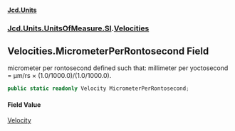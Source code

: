 #### [Jcd.Units](index.md 'index')

### [Jcd.Units.UnitsOfMeasure.SI](Jcd.Units.UnitsOfMeasure.SI.md 'Jcd.Units.UnitsOfMeasure.SI').[Velocities](Velocities.md 'Jcd.Units.UnitsOfMeasure.SI.Velocities')

## Velocities.MicrometerPerRontosecond Field

micrometer per rontosecond defined such that: millimeter per yoctosecond = μm/rs × (1.0/1000.0)/(1.0/1000.0).

```csharp
public static readonly Velocity MicrometerPerRontosecond;
```

#### Field Value

[Velocity](Velocity.md 'Jcd.Units.UnitTypes.Velocity')